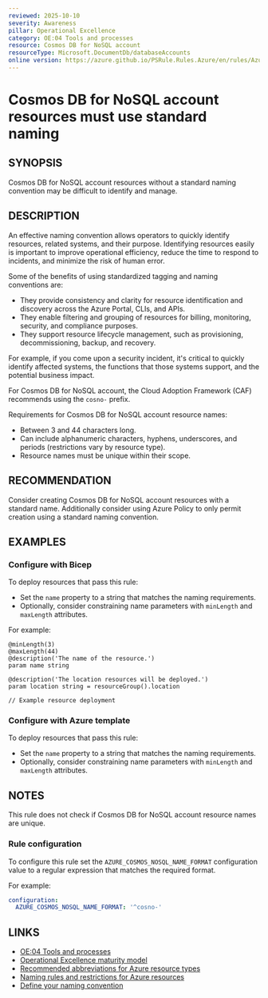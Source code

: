```yaml
---
reviewed: 2025-10-10
severity: Awareness
pillar: Operational Excellence
category: OE:04 Tools and processes
resource: Cosmos DB for NoSQL account
resourceType: Microsoft.DocumentDb/databaseAccounts
online version: https://azure.github.io/PSRule.Rules.Azure/en/rules/Azure.Cosmos.NoSQLNaming/
---
```


# Cosmos DB for NoSQL account resources must use standard naming

## SYNOPSIS

Cosmos DB for NoSQL account resources without a standard naming convention may be difficult to identify and manage.

## DESCRIPTION

An effective naming convention allows operators to quickly identify resources, related systems, and their purpose.
Identifying resources easily is important to improve operational efficiency, reduce the time to respond to incidents,
and minimize the risk of human error.

Some of the benefits of using standardized tagging and naming conventions are:

- They provide consistency and clarity for resource identification and discovery across the Azure Portal, CLIs, and APIs.
- They enable filtering and grouping of resources for billing, monitoring, security, and compliance purposes.
- They support resource lifecycle management, such as provisioning, decommissioning, backup, and recovery.

For example, if you come upon a security incident, it's critical to quickly identify affected systems,
the functions that those systems support, and the potential business impact.

For Cosmos DB for NoSQL account, the Cloud Adoption Framework (CAF) recommends using the `cosno-` prefix.

Requirements for Cosmos DB for NoSQL account resource names:

- Between 3 and 44 characters long.
- Can include alphanumeric characters, hyphens, underscores, and periods (restrictions vary by resource type).
- Resource names must be unique within their scope.

## RECOMMENDATION

Consider creating Cosmos DB for NoSQL account resources with a standard name.
Additionally consider using Azure Policy to only permit creation using a standard naming convention.

## EXAMPLES

### Configure with Bicep

To deploy resources that pass this rule:

- Set the `name` property to a string that matches the naming requirements.
- Optionally, consider constraining name parameters with `minLength` and `maxLength` attributes.

For example:

```bicep
@minLength(3)
@maxLength(44)
@description('The name of the resource.')
param name string

@description('The location resources will be deployed.')
param location string = resourceGroup().location

// Example resource deployment
```

### Configure with Azure template

To deploy resources that pass this rule:

- Set the `name` property to a string that matches the naming requirements.
- Optionally, consider constraining name parameters with `minLength` and `maxLength` attributes.

## NOTES

This rule does not check if Cosmos DB for NoSQL account resource names are unique.

<!-- caf:note name-format -->

### Rule configuration

<!-- module:config rule AZURE_COSMOS_NOSQL_NAME_FORMAT -->

To configure this rule set the `AZURE_COSMOS_NOSQL_NAME_FORMAT` configuration value to a regular expression
that matches the required format.

For example:

```yaml
configuration:
  AZURE_COSMOS_NOSQL_NAME_FORMAT: '^cosno-'
```

## LINKS

- [OE:04 Tools and processes](https://learn.microsoft.com/azure/well-architected/operational-excellence/tools-processes)
- [Operational Excellence maturity model](https://learn.microsoft.com/azure/well-architected/operational-excellence/maturity-model?tabs=level2)
- [Recommended abbreviations for Azure resource types](https://learn.microsoft.com/azure/cloud-adoption-framework/ready/azure-best-practices/resource-abbreviations)
- [Naming rules and restrictions for Azure resources](https://learn.microsoft.com/azure/azure-resource-manager/management/resource-name-rules)
- [Define your naming convention](https://learn.microsoft.com/azure/cloud-adoption-framework/ready/azure-best-practices/resource-naming)
